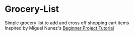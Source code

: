 # Grocery-List
Simple grocery list to add and cross off shopping cart items
<br>
Inspired by Miguel Nunez's <a href="https://github.com/iamcodefoxx/Grocery-List" target="_blank">Beginner Project Tutorial</a>
